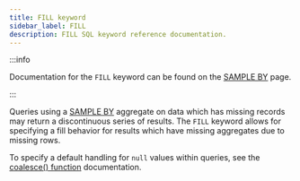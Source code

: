 ```yaml
---
title: FILL keyword
sidebar_label: FILL
description: FILL SQL keyword reference documentation.
---
```


:::info

Documentation for the `FILL` keyword can be found on the
[SAMPLE BY](/docs/reference/sql/sample-by) page.

:::

Queries using a [SAMPLE BY](/docs/reference/sql/sample-by) aggregate on data
which has missing records may return a discontinuous series of results. The
`FILL` keyword allows for specifying a fill behavior for results which have
missing aggregates due to missing rows.

To specify a default handling for `null` values within queries, see the
[coalesce() function](/docs/reference/function/conditional#coalesce)
documentation.
